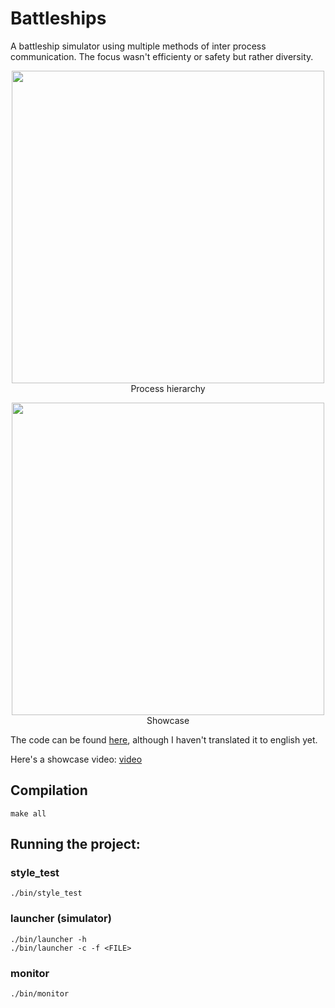 # Battleships

A battleship simulator using multiple methods of inter process communication. The focus wasn't efficienty or safety but rather diversity.

<p align="center">
    <img src="https://user-images.githubusercontent.com/43417195/148287329-ab68a99f-948b-4524-a10e-d630293b1d1f.png" width="500px">
    <br>
    Process hierarchy
</p>

<p align="center">
    <img src="https://user-images.githubusercontent.com/43417195/148292290-a025e82f-4de4-4553-a3f5-6de63811dae2.gif" width="500px">
    <br>
    Showcase
</p>

The code can be found [here](Proyecto), although I haven't translated it to english yet.

Here's a showcase video: [video](https://youtu.be/pMvVAhWTcE4)

## Compilation
```
make all
```

## Running the project:
### style_test 
```
./bin/style_test
```
### launcher (simulator) 
```
./bin/launcher -h
./bin/launcher -c -f <FILE>
```

### monitor 
```
./bin/monitor
```
